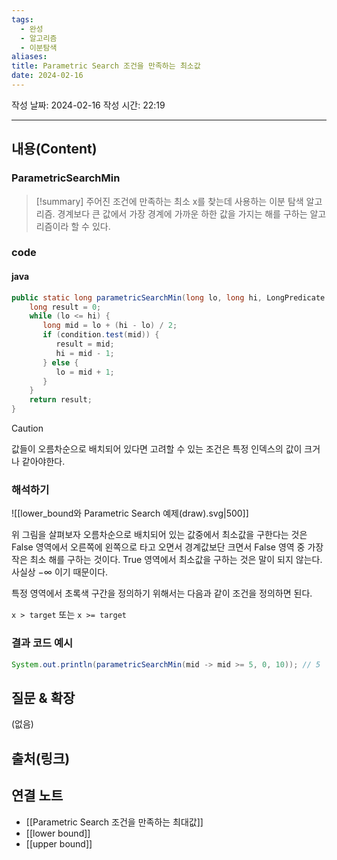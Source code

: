 ```yaml
---
tags:
  - 완성
  - 알고리즘
  - 이분탐색
aliases: 
title: Parametric Search 조건을 만족하는 최소값
date: 2024-02-16
---
```

작성 날짜: 2024-02-16
작성 시간: 22:19


----
## 내용(Content)
### ParametricSearchMin

>[!summary]
>주어진 조건에 만족하는 최소 x를 찾는데 사용하는 이분 탐색 알고리즘. 경계보다 큰 값에서 가장 경계에 가까운 하한 값을 가지는 해를 구하는 알고리즘이라 할 수 있다.

### code
#### java
```java
public static long parametricSearchMin(long lo, long hi, LongPredicate condition) {  
    long result = 0;  
    while (lo <= hi) {  
       long mid = lo + (hi - lo) / 2;  
       if (condition.test(mid)) {  
          result = mid;  
          hi = mid - 1;  
       } else {  
          lo = mid + 1;  
       }  
    }  
    return result;  
}
```

>[!caution]
>값들이 오름차순으로 배치되어 있다면 고려할 수 있는 조건은 특정 인덱스의 값이 크거나 같아야한다.

### 해석하기

![[lower_bound와 Parametric Search 예제(draw).svg|500]]

위 그림을 살펴보자 오름차순으로 배치되어 있는 값중에서 최소값을 구한다는 것은 False 영역에서 오른쪽에 왼쪽으로 타고 오면서 경계값보단 크면서 False 영역 중 가장 작은 최소 해를 구하는 것이다. True 영역에서 최소값을 구하는 것은 말이 되지 않는다. 사실상 $-\infty$ 이기 때문이다. 

특정 영역에서 초록색 구간을 정의하기 위해서는 다음과 같이 조건을 정의하면 된다.

`x > target` 또는 `x >= target`


### 결과 코드 예시
```java
System.out.println(parametricSearchMin(mid -> mid >= 5, 0, 10)); // 5
```
## 질문 & 확장

(없음)

## 출처(링크)


## 연결 노트
- [[Parametric Search 조건을 만족하는 최대값]]
- [[lower bound]]
- [[upper bound]]










